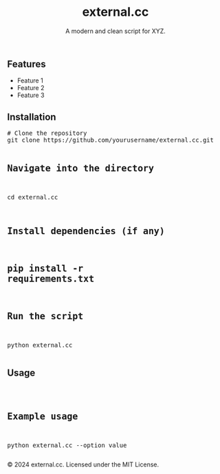 <!DOCTYPE html>
<html lang="en">
<head>
  <meta charset="UTF-8">
  <meta name="viewport" content="width=device-width, initial-scale=1.0">
  <title>external.cc</title>
  <link rel="stylesheet" href="styles.css">
</head>
<body>
  <header>
    <div class="container">
      <h1>external.cc</h1>
      <p>A modern and clean script for XYZ.</p>
    </div>
  </header>
  <main class="container">
    <section>
      <h2>Features</h2>
      <ul>
        <li>Feature 1</li>
        <li>Feature 2</li>
        <li>Feature 3</li>
      </ul>
    </section>
    <section>
      <h2>Installation</h2>
      <pre>
# Clone the repository
git clone https://github.com/yourusername/external.cc.git

# Navigate into the directory
cd external.cc

# Install dependencies (if any)
# pip install -r requirements.txt

# Run the script
python external.cc
      </pre>
    </section>
    <section>
      <h2>Usage</h2>
      <pre>
# Example usage
python external.cc --option value
      </pre>
    </section>
  </main>
  <footer>
    <div class="container">
      <p>&copy; 2024 external.cc. Licensed under the MIT License.</p>
    </div>
  </footer>
</body>
</html>
